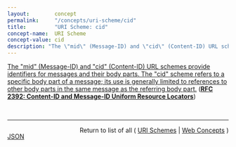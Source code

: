 ```yaml
---
layout:        concept
permalink:     "/concepts/uri-scheme/cid"
title:         "URI Scheme: cid"
concept-name:  URI Scheme
concept-value: cid
description: "The \"mid\" (Message-ID) and \"cid\" (Content-ID) URL schemes provide identifiers for messages and their body parts. The \"cid\" scheme refers to a specific body part of a message; its use is generally limited to references to other body parts in the same message as the referring body part."
---
```


[The "mid" (Message-ID) and "cid" (Content-ID) URL schemes provide identifiers for messages and their body parts. The "cid" scheme refers to a specific body part of a message; its use is generally limited to references to other body parts in the same message as the referring body part.](https://datatracker.ietf.org/doc/html/rfc2392#section-2 "Read documentation for URI Scheme &#34;cid&#34;") (**[RFC 2392: Content-ID and Message-ID Uniform Resource Locators](/specs/IETF/RFC/2392 "The Uniform Resource Locator (URL) schemes, &#34;cid:&#34; and &#34;mid:&#34; allow references to messages and the body parts of messages. For example, within a single multipart message, one HTML body part might include embedded references to other parts of the same message.")**)

<br/>
<hr/>

<p style="float : left"><a href="./cid.json" title="JSON representing this particular Web Concept value">JSON</a></p>
<p style="text-align: right">Return to list of all ( <a href="../uri-scheme/">URI Schemes</a> | <a href="../">Web Concepts</a> )</p>
